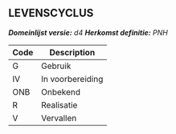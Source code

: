 ## LEVENSCYCLUS

*__Domeinlijst versie:__ d4*
*__Herkomst definitie:__ PNH*

|__Code__ |__Description__	|
|	---	|	---	|
| G | Gebruik |
| IV | In voorbereiding |
| ONB | Onbekend |
| R | Realisatie |
| V | Vervallen |
